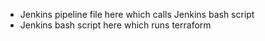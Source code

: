 - Jenkins pipeline file here which calls Jenkins bash script
- Jenkins bash script here which runs terraform 

